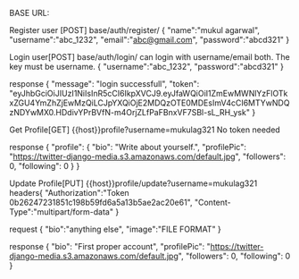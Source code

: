 BASE URL:


Register user [POST]
base/auth/register/
{
    "name":"mukul agarwal",
    "username":"abc_1232",
    "email":"abc@gmail.com",
    "password":"abcd321"
}



Login user[POST]
base/auth/login/
can login with username/email both. The key must be username.
{
    "username":"abc_1232",
    "password":"abcd321"
}

response
{
    "message": "login successfull",
    "token": "eyJhbGciOiJIUzI1NiIsInR5cCI6IkpXVCJ9.eyJfaWQiOiI1ZmEwMWNlYzFlOTkxZGU4YmZhZjEwMzQiLCJpYXQiOjE2MDQzOTE0MDEsImV4cCI6MTYwNDQzNDYwMX0.HDdivYPrBVfN-m4OrjZLfPaFBnxVF7SBl-sL_RH_ysk"
}

Get Profile[GET]
{{host}}profile?username=mukulag321
No token needed

response
{
    "profile": {
        "bio": "Write about yourself.",
        "profilePic": "https://twitter-django-media.s3.amazonaws.com/default.jpg",
        "followers": 0,
        "following": 0
    }
}

Update Profile[PUT]
{{host}}profile/update?username=mukulag321
headers{
    "Authorization":"Token 0b26247231851c198b59fd6a5a13b5ae2ac20e61",
    "Content-Type":"multipart/form-data"
}

request
{
    "bio":"anything else",
    "image":"FILE FORMAT"
}

response
{
    "bio": "First proper account",
    "profilePic": "https://twitter-django-media.s3.amazonaws.com/default.jpg",
    "followers": 0,
    "following": 0
}